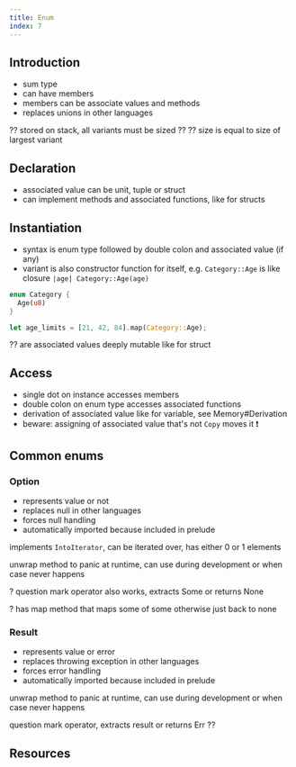 ```yaml
---
title: Enum
index: 7
---
```


## Introduction

- sum type
- can have members
- members can be associate values and methods
- replaces unions in other languages

?? stored on stack, all variants must be sized ??
?? size is equal to size of largest variant



## Declaration

- associated value can be unit, tuple or struct
- can implement methods and associated functions, like for structs



## Instantiation

- syntax is enum type followed by double colon and associated value (if any)
- variant is also constructor function for itself, e.g. `Category::Age` is like closure `|age| Category::Age(age)`

```rs
enum Category {
  Age(u8)
}

let age_limits = [21, 42, 84].map(Category::Age);
```

?? are associated values deeply mutable like for struct



## Access

- single dot on instance accesses members
- double colon on enum type accesses associated functions
- derivation of associated value like for variable, see Memory#Derivation
- beware: assigning of associated value that's not `Copy` moves it ❗️



## Common enums

### Option

- represents value or not
- replaces null in other languages
- forces null handling
- automatically imported because included in prelude

implements `IntoIterator`, can be iterated over, has either 0 or 1 elements

unwrap method to panic at runtime, can use during development or when case never happens

? question mark operator also works, extracts Some or returns None

? has map method that maps some of some otherwise just back to none

### Result

- represents value or error
- replaces throwing exception in other languages
- forces error handling
- automatically imported because included in prelude

unwrap method to panic at runtime, can use during development or when case never happens

question mark operator, extracts result or returns Err ??



## Resources
